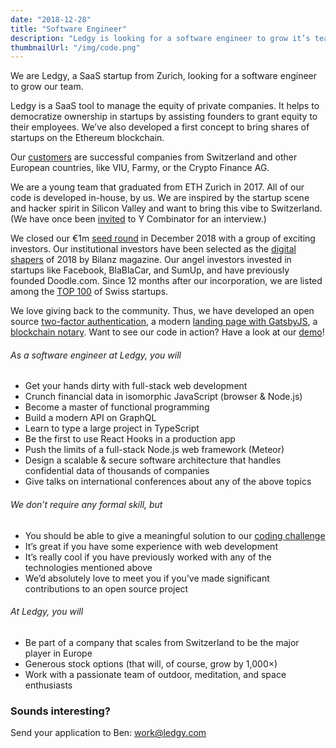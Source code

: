 ```yaml
---
date: "2018-12-28"
title: "Software Engineer"
description: "Ledgy is looking for a software engineer to grow it’s team. Join us to work on React, Node.js, Flow, and Meteor."
thumbnailUrl: "/img/code.png"
---
```


We are Ledgy, a SaaS startup from Zurich, looking for a software engineer to grow our team.

Ledgy is a SaaS tool to manage the equity of private companies. It helps to democratize ownership in startups by assisting founders to grant equity to their employees. We’ve also developed a first concept to bring shares of startups on the Ethereum blockchain.

Our [customers](/) are successful companies from Switzerland and other European countries, like VIU, Farmy, or the Crypto Finance AG.

We are a young team that graduated from ETH Zurich in 2017. All of our code is developed in-house, by us. We are inspired by the startup scene and hacker spirit in Silicon Valley and want to bring this vibe to Switzerland. (We have once been [invited](https://blog.ledgy.com/our-interview-at-y-combinator-e1131fd89ecc) to Y Combinator for an interview.)

We closed our €1m [seed round](https://www.eu-startups.com/2018/12/ledgy-raises-funding/) in December 2018 with a group of exciting investors. Our institutional investors have been selected as the [digital shapers](https://www.bilanz.ch/people/investors) of 2018 by Bilanz magazine. Our angel investors invested in startups like Facebook, BlaBlaCar, and SumUp, and have previously founded Doodle.com. Since 12 months after our incorporation, we are listed among the [TOP 100](https://www.top100startup.ch/index.cfm?CFID=30662266&CFTOKEN=5d1c365fa7651b6b-C39A8E03-C967-5D24-C2B1A2E98BD73FA6&page=136340&profilesEntry=1) of Swiss startups.

We love giving back to the community. Thus, we have developed an open source [​two-factor authentication​](https://blog.meteor.com/tutorial-two-factor-authentication-with-meteor-and-totp-21d4a2f9ee51), a modern [​landing page with GatsbyJS​](https://github.com/morloy/ledgy.com), a [​blockchain notary​](https://blog.ledgy.com/the-ledgy-blockchain-notary-3fb3dc423aae).
Want to see our code in action? Have a look at our [​demo​](https://demo.ledgy.com/)!

###### As a software engineer at Ledgy, you will
* Get your hands dirty with full-stack web development
* Crunch financial data in isomorphic JavaScript (browser & Node.js)
* Become a master of functional programming
* Build a modern API on GraphQL
* Learn to type a large project in TypeScript
* Be the first to use React Hooks in a production app
* Push the limits of a full-stack Node.js web framework (Meteor)
* Design a scalable & secure software architecture that handles confidential data of thousands of companies
* Give talks on international conferences about any of the above topics

###### We don’t require any formal skill, but
* You should be able to give a meaningful solution to our [​coding challenge​](https://gist.github.com/morloy/40bc8469cef175c7607a437ac37d4110)
* It’s great if you have some experience with web development
* It’s really cool if you have previously worked with any of the technologies mentioned above
* We’d absolutely love to meet you if you’ve made significant contributions to an open source project

###### At Ledgy, you will
* Be part of a company that scales from Switzerland to be the major player in Europe
* Generous stock options (that will, of course, grow by 1,000×)
* Work with a passionate team of outdoor, meditation, and space enthusiasts

### Sounds interesting?

Send your application to Ben: ​[work@ledgy.com​](mailto:work@ledgy.com)
